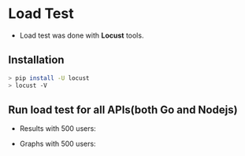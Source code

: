 # Load Test

- Load test was done with **Locust** tools.

## Installation

```bash
> pip install -U locust
> locust -V
```

## Run load test for all APIs(both Go and Nodejs)
- Results with 500 users:

- Graphs with 500 users:



